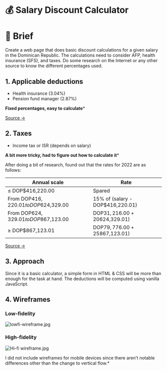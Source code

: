 # 💰 Salary Discount Calculator

# 📄 Brief

Create a web page that does basic discount calculations for a given salary in the Dominican Republic. The calculations need to consider AFP, health insurance (SFS), and taxes. Do some research on the Internet or any other source to know the different percentages used.

## 1. Applicable deductions

- Health insurance (3.04%)
- Pension fund manager (2.87%)

**Fixed percentages, easy to calculate***

[Source →](https://www.toptrabajos.com/blog/do/descuentos-de-nomina-sfs-afp-isr/)

## 2. Taxes

- Income tax or ISR (depends on salary)

**A bit more tricky, had to figure out how to calculate it***

After doing a bit of research, found out that the rates for 2022 are as follows:

| Annual scale | Rate |
| --- | --- |
| ≤ DOP$416,220.00 | Spared |
| From DOP$416,220.01 to DOP$624,329.00  | 15% of (salary - DOP$416,220.01) |
| From DOP$624,329.01 to DOP$867,123.00 | DOP$31,216.00 + 20% of (salary - DOP$624,329.01) |
| ≥ DOP$867,123.01  | DOP$79,776.00 + 25% of (salary - DOP$867,123.01) |

[Source →](https://dgii.gov.do/cicloContribuyente/obligacionesTributarias/principalesImpuestos/Paginas/impuestoSobreRenta.aspx)

## 3. Approach

Since it is a basic calculator, a simple form in HTML & CSS will be more than enough for the task at hand. The deductions will be computed using vanilla JavaScript.

## 4. Wireframes

### Low-fidelity

![lowfi-wireframe.jpg](https://butiblee.sirv.com/Images/lowfi-wireframe.jpg)

### High-fidelity

![Hi-fi wireframe.jpg](https://butiblee.sirv.com/Images/Hi-fi_wireframe.jpg)

I did not include wireframes for mobile devices since there aren’t notable differences other than the change to vertical flow.*
